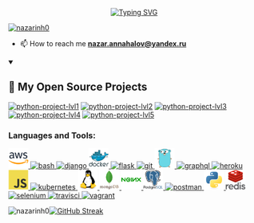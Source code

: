 <p align="center">
<a href="https://git.io/typing-svg"><img src="https://readme-typing-svg.demolab.com?font=Fira+Code&weight=600&size=25&pause=1000&color=F7618B&center=true&random=false&width=541&height=70&lines=Hi+%F0%9F%91%8B%2C+I'm+Nazar;I'm+a+backend+engineer+%F0%9F%92%BB;Building+scalable+software+solutions;Mainly+with+Python%F0%9F%90%8D;But+also+GoLang+%26+JavaScript" alt="Typing SVG" /></a>
</p>
<p align="left"> <a href="https://github.com/ryo-ma/github-profile-trophy"><img src="https://github-profile-trophy.vercel.app/?username=nazarinh0&title=Commits,Repositories,Experience&theme=onedark&column=-1" alt="nazarinh0" /></a> </p>

- 📫 How to reach me **nazar.annahalov@yandex.ru**

<details open> 
  <summary><h2>📘 My Open Source Projects</h2></summary>

  <!-- Repo info cards - https://github.com/anuraghazra/github-readme-stats -->
  <!-- Small repo cards (fork) - https://github.com/DenverCoder1/github-readme-stats -->
  <p align="left">
    <a href="https://github.com/Nazarinh0/python-project-lvl1"><img width="278" src="https://denvercoder1-github-readme-stats.vercel.app/api/pin/?username=Nazarinh0&repo=python-project-lvl1&theme=react&bg_color=1F222E&title_color=F85D7F&hide_border=true&icon_color=F8D866&show_icons=false" alt="python-project-lvl1"></a>
    <a href="https://github.com/Nazarinh0/python-project-lvl2"><img width="278" src="https://denvercoder1-github-readme-stats.vercel.app/api/pin/?username=Nazarinh0&repo=python-project-lvl2&theme=react&bg_color=1F222E&title_color=F85D7F&hide_border=true&icon_color=F8D866&show_icons=false" alt="python-project-lvl2"></a>
    <a href="https://github.com/Nazarinh0/python-project-lvl3"><img width="278" src="https://denvercoder1-github-readme-stats.vercel.app/api/pin/?username=Nazarinh0&repo=python-project-lvl3&theme=react&bg_color=1F222E&title_color=F85D7F&hide_border=true&icon_color=F8D866&show_icons=false" alt="python-project-lvl3"></a>
    <a href="https://github.com/Nazarinh0/python-project-83"><img width="278" src="https://denvercoder1-github-readme-stats.vercel.app/api/pin/?username=Nazarinh0&repo=python-project-83&theme=react&bg_color=1F222E&title_color=F85D7F&hide_border=true&icon_color=F8D866&show_icons=false" alt="python-project-lvl4"></a>
    <a href="https://github.com/Nazarinh0/python-project-52"><img width="278" src="https://denvercoder1-github-readme-stats.vercel.app/api/pin/?username=Nazarinh0&repo=python-project-52&theme=react&bg_color=1F222E&title_color=F85D7F&hide_border=true&icon_color=F8D866&show_icons=false" alt="python-project-lvl5"></a>
  </p>

</details>


<h3 align="left">Languages and Tools:</h3>
<p align="left"> <a href="https://aws.amazon.com" target="_blank" rel="noreferrer"> <img src="https://raw.githubusercontent.com/devicons/devicon/master/icons/amazonwebservices/amazonwebservices-original-wordmark.svg" alt="aws" width="40" height="40"/> </a> <a href="https://www.gnu.org/software/bash/" target="_blank" rel="noreferrer"> <img src="https://www.vectorlogo.zone/logos/gnu_bash/gnu_bash-icon.svg" alt="bash" width="40" height="40"/> </a> <a href="https://www.djangoproject.com/" target="_blank" rel="noreferrer"> <img src="https://cdn.worldvectorlogo.com/logos/django.svg" alt="django" width="40" height="40"/> </a> <a href="https://www.docker.com/" target="_blank" rel="noreferrer"> <img src="https://raw.githubusercontent.com/devicons/devicon/master/icons/docker/docker-original-wordmark.svg" alt="docker" width="40" height="40"/> </a> <a href="https://flask.palletsprojects.com/" target="_blank" rel="noreferrer"> <img src="https://www.vectorlogo.zone/logos/pocoo_flask/pocoo_flask-icon.svg" alt="flask" width="40" height="40"/> </a> <a href="https://git-scm.com/" target="_blank" rel="noreferrer"> <img src="https://www.vectorlogo.zone/logos/git-scm/git-scm-icon.svg" alt="git" width="40" height="40"/> </a> <a href="https://golang.org" target="_blank" rel="noreferrer"> <img src="https://raw.githubusercontent.com/devicons/devicon/master/icons/go/go-original.svg" alt="go" width="40" height="40"/> </a> <a href="https://graphql.org" target="_blank" rel="noreferrer"> <img src="https://www.vectorlogo.zone/logos/graphql/graphql-icon.svg" alt="graphql" width="40" height="40"/> </a> <a href="https://heroku.com" target="_blank" rel="noreferrer"> <img src="https://www.vectorlogo.zone/logos/heroku/heroku-icon.svg" alt="heroku" width="40" height="40"/> </a> <a href="https://developer.mozilla.org/en-US/docs/Web/JavaScript" target="_blank" rel="noreferrer"> <img src="https://raw.githubusercontent.com/devicons/devicon/master/icons/javascript/javascript-original.svg" alt="javascript" width="40" height="40"/> </a> <a href="https://kubernetes.io" target="_blank" rel="noreferrer"> <img src="https://www.vectorlogo.zone/logos/kubernetes/kubernetes-icon.svg" alt="kubernetes" width="40" height="40"/> </a> <a href="https://www.linux.org/" target="_blank" rel="noreferrer"> <img src="https://raw.githubusercontent.com/devicons/devicon/master/icons/linux/linux-original.svg" alt="linux" width="40" height="40"/> </a> <a href="https://www.mongodb.com/" target="_blank" rel="noreferrer"> <img src="https://raw.githubusercontent.com/devicons/devicon/master/icons/mongodb/mongodb-original-wordmark.svg" alt="mongodb" width="40" height="40"/> </a> <a href="https://www.nginx.com" target="_blank" rel="noreferrer"> <img src="https://raw.githubusercontent.com/devicons/devicon/master/icons/nginx/nginx-original.svg" alt="nginx" width="40" height="40"/> </a> <a href="https://www.postgresql.org" target="_blank" rel="noreferrer"> <img src="https://raw.githubusercontent.com/devicons/devicon/master/icons/postgresql/postgresql-original-wordmark.svg" alt="postgresql" width="40" height="40"/> </a> <a href="https://postman.com" target="_blank" rel="noreferrer"> <img src="https://www.vectorlogo.zone/logos/getpostman/getpostman-icon.svg" alt="postman" width="40" height="40"/> </a> <a href="https://www.python.org" target="_blank" rel="noreferrer"> <img src="https://raw.githubusercontent.com/devicons/devicon/master/icons/python/python-original.svg" alt="python" width="40" height="40"/> </a> <a href="https://redis.io" target="_blank" rel="noreferrer"> <img src="https://raw.githubusercontent.com/devicons/devicon/master/icons/redis/redis-original-wordmark.svg" alt="redis" width="40" height="40"/> </a> <a href="https://www.selenium.dev" target="_blank" rel="noreferrer"> <img src="https://raw.githubusercontent.com/detain/svg-logos/780f25886640cef088af994181646db2f6b1a3f8/svg/selenium-logo.svg" alt="selenium" width="40" height="40"/> </a> <a href="https://travis-ci.org" target="_blank" rel="noreferrer"> <img src="https://www.vectorlogo.zone/logos/travis-ci/travis-ci-icon.svg" alt="travisci" width="40" height="40"/> </a> <a href="https://www.vagrantup.com/" target="_blank" rel="noreferrer"> <img src="https://www.vectorlogo.zone/logos/vagrantup/vagrantup-icon.svg" alt="vagrant" width="40" height="40"/> </a> </p>

<p><img align="left" src="https://github-readme-stats.vercel.app/api/top-langs?username=nazarinh0&show_icons=true&theme=dracula&locale=en&layout=compact" alt="nazarinh0" /></p>


[//]: <> (<p><img align="center" src="https://github-readme-streak-stats.herokuapp.com/?user=nazarinh0&theme=dark" alt="nazarinh0" /></p>)
<a href="https://git.io/streak-stats"><img src="https://streak-stats.demolab.com?user=Nazarinh0&theme=monokai-metallian" alt="GitHub Streak" /></a>

